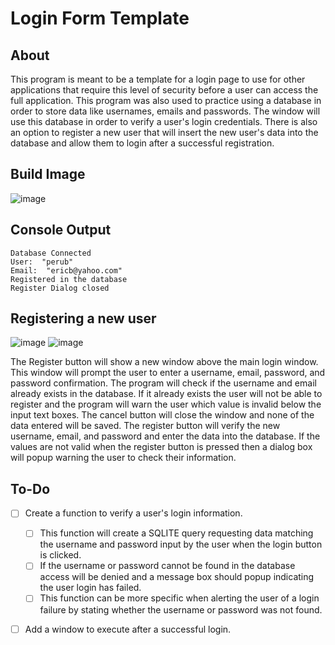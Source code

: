 # Login Form Template
## About
This program is meant to be a template for a login page to use for other applications that require this level of security before a user can access the full application. This program was also used to practice using a database in order to store data like usernames, emails and passwords. The window will use this database in order to verify a user's login credentials. There is also an option to register a new user that will insert the new user's data into the database and allow them to login after a successful registration.


## Build Image
![image](https://github.com/JusDooEt/Login-App/assets/152052216/4c94a5a3-f79f-4bc2-b9f7-1ddb15478000)


## Console Output
```
Database Connected
User:  "perub"
Email:  "ericb@yahoo.com"
Registered in the database
Register Dialog closed
```

## Registering a new user
![image](https://github.com/JusDooEt/Login-App/assets/152052216/74513334-8b0f-4ca3-bc3c-eb36fcd00776)
![image](https://github.com/JusDooEt/Login-App/assets/152052216/223956c6-c82c-4773-bdaf-7d2927fcdd2f)

The Register button will show a new window above the main login window. This window will prompt the user to enter a username, email, password, and password confirmation. The program will check if the username and email already exists in the database. If it already exists the user will not be able to register and the program will warn the user which value is invalid below the input text boxes. The cancel button will close the window and none of the data entered will be saved. The register button will verify the new username, email, and password and enter the data into the database. If the values are not valid when the register button is pressed then a dialog box will popup warning the user to check their information. 

## To-Do
- [ ] Create a function to verify a user's login information.
  - [ ] This function will create a SQLITE query requesting data matching the username and password input by the user when the login button is clicked.
  - [ ] If the username or password cannot be found in the database access will be denied and a message box should popup indicating the user login has failed.
  - [ ] This function can be more specific when alerting the user of a login failure by stating whether the username or password was not found.
- [ ] Add a window to execute after a successful login.

